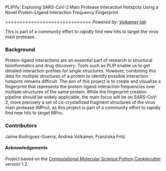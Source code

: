 PLIPify: Exploring SARS-CoV-2 Main Protease Interaction Hotspots Using a Novel Protein-Ligand Interaction Frequency Fingerprint

==============================
_Powered by: [Volkamer lab](http://volkamerlab.org/)_

This is part of a community effort to rapidly find new hits to target the virus main protease.

### Background
Protein-ligand interactions are an essential part of research in structural bioinformatics and drug discovery. Tools such as PLIP enable us to get detailed interaction profiles for single structures. However, combining this data for multiple structures of a protein to identify possible interaction hotspots remains difficult. The aim of this project is to create and visualize a fingerprint that represents the protein-ligand interaction frequencies over multiple structures of the same protein. While the fingerprint creation pipeline should be widely applicable, the main focus will be on SARS-CoV-2, more precisely a set of co-crystallized fragment structures of the virus main protease (MPro), as this project is part of a community effort to rapidly find new hits to target MPro.  


### Contributors

Jaime Rodríguez-Guerra, Andrea Volkamer, Franziska Fritz


#### Acknowledgements
 
Project based on the 
[Computational Molecular Science Python Cookiecutter](https://github.com/molssi/cookiecutter-cms) version 1.2.
